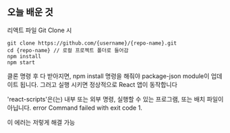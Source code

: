 ## 오늘 배운 것
리액트 파일 Git Clone 시

```shell
git clone https://github.com/{username}/{repo-name}.git
cd {repo-name} // 로컬 프로젝트 폴더로 들어감 
npm install
npm start
```
클론 명령 후 다 받아지면, npm install 명령을 해줘야 package-json module이 업데이트 됩니다. 그러고 실행 시키면 정상적으로 React 앱이 동작합니다


'react-scripts'은(는) 내부 또는 외부 명령, 실행할 수 있는 프로그램, 또는
배치 파일이 아닙니다.
error Command failed with exit code 1.

이 에러는 저렇게 해결 가능
